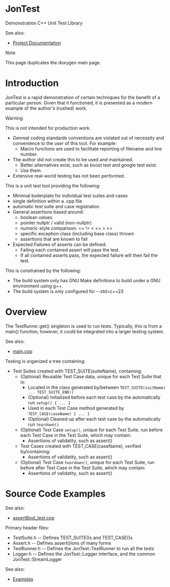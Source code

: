 # JonTest
Demonstration C++ Unit Test Library

See also:
- [Project Documentation](https://nekenyu.github.io/JonTest/)

> [!NOTE]
> This page duplicates the doxygen main page.


# Introduction

JonTest is a rapid demonstration of certain techniques for the benefit of a particular person. Given that it functioned, it is presented as a modern example of the author's (rushed) work.

> [!WARNING]
> This is not intended for production work.
> - Genreal coding standards conventions are violated out of necessity  and convenience to the user of this tool. For example:
>   - Macro functions are used to facilitate reporting of filename and line number.
> - The author did not create this to be used and maintained.
>   - Better alternatives exist, such as boost test and google test exist.
>   - Use them.
> - Extensive real-world testing has not been performed.

This is a unit test tool providing the following:
- Minimial boilerplate for individual test suites and cases
 - single definition within a .cpp file
 - automatic test suite and case registration
- General assertions based around:
  - boolean values
  - pointer nullptr / valid (non-nullptr)
  - numeric-style comparison: == != < <= > >=
  - specific exception class (including base class) thrown
  - assertions that are known to fail
- Expected Failures of asserts can be defined:
  - Failing each contained assert will pass the test.
  - If all contained asserts pass, the expected failure will then fail the test.

This is constrained by the following:
- The build system only has GNU Make definitions to build under a GNU environment using g++.
- The build system is only configured for --std=c++23


# Overview

The TestRunne::get() singleton is used to run tests. Typically, this is from a main() function; however, it could be integrated into a larger testing system.

See also:
- [main.cpp](https://nekenyu.github.io/JonTest/main_8cpp-example.html)

Testing is organized a tree containing:
- Test Suites created with TEST_SUITE(suiteName), containing:
  - (Optional) Reusable Test Case data, unique for each Test Suite that is:
    - Located in the class generated by/between `TEST_SUITE(suitName) ... TEST_SUITE_END()`
    - (Optional) Initialized before each test case by the automatically run `setup() { ... }`
    - Used in each Test Case method generated by `TEST_CASE(caseName) { ... }`
    - (Optional) Cleaned up after each test case by the automatically run `teardown()`
  - (Optional) Test Case `setup()`, unique for each Test Suite, run before each Test Case in the Test Suite, which may contain:
    - Assertions of validatity, such as assert()
  - Test Cases created with TEST_CASE(caseName), verified by/containing:
    - Assertions of validatity, such as assert()
  - (Optional) Test Case `teardown()`, unique for each Test Suite, run before after Test Case in the Test Suite, which may contain:
    - Assertions of validatity, such as assert()


# Source Code Examples

See also:
- [assertBool_test.cpp ](https://nekenyu.github.io/JonTest/assertBool_test_8cpp-example.html)

Primary header files:
- TestSuite.h  -- Defines TEST_SUITE()s and TEST_CASE()s
- Assert.h     -- Defines assert()ions of many forms
- TestRunner.h -- Defines the JonTest::TestRunner to run all the tests
- Logger.h     -- Defines the JonTest::Logger interface, and the common JonTest::StreamLogger

See also:
- [Examples](https://nekenyu.github.io/JonTest/examples.html)
